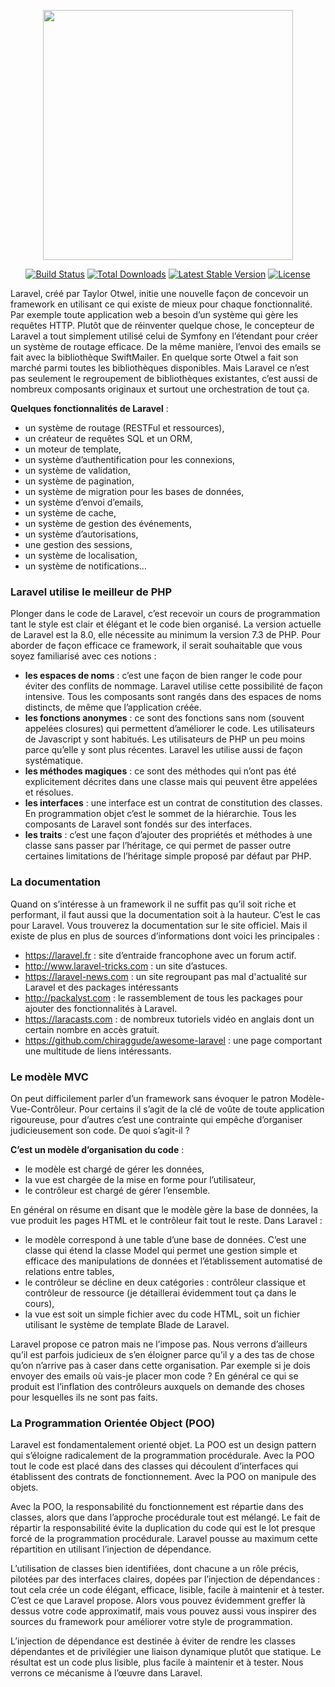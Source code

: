 <p align="center"><a href="https://laravel.com" target="_blank"><img src="https://raw.githubusercontent.com/laravel/art/master/logo-lockup/5%20SVG/2%20CMYK/1%20Full%20Color/laravel-logolockup-cmyk-red.svg" width="400"></a></p>

<p align="center">
<a href="https://travis-ci.org/laravel/framework"><img src="https://travis-ci.org/laravel/framework.svg" alt="Build Status"></a>
<a href="https://packagist.org/packages/laravel/framework"><img src="https://img.shields.io/packagist/dt/laravel/framework" alt="Total Downloads"></a>
<a href="https://packagist.org/packages/laravel/framework"><img src="https://img.shields.io/packagist/v/laravel/framework" alt="Latest Stable Version"></a>
<a href="https://packagist.org/packages/laravel/framework"><img src="https://img.shields.io/packagist/l/laravel/framework" alt="License"></a>
</p>

Laravel, créé par Taylor Otwel, initie une nouvelle façon de concevoir un framework en utilisant ce qui existe de mieux pour chaque fonctionnalité. Par exemple toute application web a besoin d’un système qui gère les requêtes HTTP. Plutôt que de réinventer quelque chose, le concepteur de Laravel a tout simplement utilisé celui de Symfony en l’étendant pour créer un système de routage efficace. De la même manière, l’envoi des emails se fait avec la bibliothèque SwiftMailer. En quelque sorte Otwel a fait son marché parmi toutes les bibliothèques disponibles. Mais Laravel ce n’est pas seulement le regroupement de bibliothèques existantes, c’est aussi de nombreux composants originaux et surtout une orchestration de tout ça.

**Quelques fonctionnalités de Laravel** :

- un système de routage (RESTFul et ressources),
- un créateur de requêtes SQL et un ORM,
- un moteur de template,
- un système d’authentification pour les connexions,
- un système de validation,
- un système de pagination,
- un système de migration pour les bases de données,
- un système d’envoi d’emails,
- un système de cache,
- un système de gestion des événements,
- un système d’autorisations,
- une gestion des sessions,
- un système de localisation,
- un système de notifications…

### Laravel utilise le meilleur de PHP

Plonger dans le code de Laravel, c’est recevoir un cours de programmation tant le style est clair et élégant et le code bien organisé. La version actuelle de Laravel est la 8.0, elle nécessite au minimum la version 7.3 de PHP. Pour aborder de façon efficace ce framework, il serait souhaitable que vous soyez familiarisé avec ces notions :

- **les espaces de noms** : c’est une façon de bien ranger le code pour éviter des conflits de nommage. Laravel utilise cette possibilité de façon intensive. Tous les composants sont rangés dans des espaces de noms distincts, de même que l’application créée.
- **les fonctions anonymes** : ce sont des fonctions sans nom (souvent appelées closures) qui permettent d’améliorer le code. Les utilisateurs de Javascript y sont habitués. Les utilisateurs de PHP un peu moins parce qu’elle y sont plus récentes. Laravel les utilise aussi de façon systématique.
- **les méthodes magiques** : ce sont des méthodes qui n’ont pas été explicitement décrites dans une classe mais qui peuvent être appelées et résolues.
- **les interfaces** : une interface est un contrat de constitution des classes. En programmation objet c’est le sommet de la hiérarchie. Tous les composants de Laravel sont fondés sur des interfaces.
- **les traits** : c’est une façon d’ajouter des propriétés et méthodes à une classe sans passer par l’héritage, ce qui permet de passer outre certaines limitations de l’héritage simple proposé par défaut par PHP.

### La documentation

Quand on s’intéresse à un framework il ne suffit pas qu’il soit riche et performant, il faut aussi que la documentation soit à la hauteur. C’est le cas pour Laravel. Vous trouverez la documentation sur le site officiel. Mais il existe de plus en plus de sources d’informations dont voici les principales :

- https://laravel.fr : site d’entraide francophone avec un forum actif.
- http://www.laravel-tricks.com : un site d’astuces.
- https://laravel-news.com : un site regroupant pas mal d'actualité sur Laravel et des packages intéressants
- http://packalyst.com : le rassemblement de tous les packages pour ajouter des fonctionnalités à Laravel.
- https://laracasts.com : de nombreux tutoriels vidéo en anglais dont un certain nombre en accès gratuit.
- https://github.com/chiraggude/awesome-laravel : une page comportant une multitude de liens intéressants.

### Le modèle MVC

On peut difficilement parler d’un framework sans évoquer le patron Modèle-Vue-Contrôleur. Pour certains il s’agit de la clé de voûte de toute application rigoureuse, pour d’autres c’est une contrainte qui empêche d’organiser judicieusement son code. De quoi s’agit-il ?

**C’est un modèle d’organisation du code** :

- le modèle est chargé de gérer les données,
- la vue est chargée de la mise en forme pour l’utilisateur,
- le contrôleur est chargé de gérer l’ensemble.

En général on résume en disant que le modèle gère la base de données, la vue produit les pages HTML et le contrôleur fait tout le reste. Dans Laravel :

- le modèle correspond à une table d’une base de données. C’est une classe qui étend la classe Model qui permet une gestion simple et efficace des manipulations de données et l’établissement automatisé de relations entre tables,
- le contrôleur se décline en deux catégories : contrôleur classique et contrôleur de ressource (je détaillerai évidemment tout ça dans le cours),
- la vue est soit un simple fichier avec du code HTML, soit un fichier utilisant le système de template Blade de Laravel.

Laravel propose ce patron mais ne l’impose pas. Nous verrons d’ailleurs qu’il est parfois judicieux de s’en éloigner parce qu’il y a des tas de chose qu’on n’arrive pas à caser dans cette organisation. Par exemple si je dois envoyer des emails où vais-je placer mon code ? En général ce qui se produit est l’inflation des contrôleurs auxquels on demande des choses pour lesquelles ils ne sont pas faits.

### La Programmation Orientée Object (POO)

Laravel est fondamentalement orienté objet. La POO est un design pattern qui s’éloigne radicalement de la programmation procédurale. Avec la POO tout le code est placé dans des classes qui découlent d’interfaces qui établissent des contrats de fonctionnement. Avec la POO on manipule des objets.

Avec la POO, la responsabilité du fonctionnement est répartie dans des classes, alors que dans l’approche procédurale tout est mélangé. Le fait de répartir la responsabilité évite la duplication du code qui est le lot presque forcé de la programmation procédurale. Laravel pousse au maximum cette répartition en utilisant l’injection de dépendance.

L’utilisation de classes bien identifiées, dont chacune a un rôle précis, pilotées par des interfaces claires, dopées par l’injection de dépendances : tout cela crée un code élégant, efficace, lisible, facile à maintenir et à tester. C’est ce que Laravel propose. Alors vous pouvez évidemment greffer là dessus votre code approximatif, mais vous pouvez aussi vous inspirer des sources du framework pour améliorer votre style de programmation.

L’injection de dépendance est destinée à éviter de rendre les classes dépendantes et de privilégier une liaison dynamique plutôt que statique. Le résultat est un code plus lisible, plus facile à maintenir et à tester. Nous verrons ce mécanisme à l’œuvre dans Laravel.